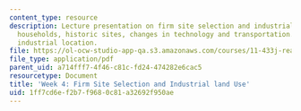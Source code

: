 ```yaml
---
content_type: resource
description: Lecture presentation on firm site selection and industrial land use,
  households, historic sites, changes in technology and transportation., and modern
  industrial location.
file: https://ol-ocw-studio-app-qa.s3.amazonaws.com/courses/11-433j-real-estate-economics-fall-2008/1ff7cd6ef2b7f9680c81a32692f950ae_wk4.pdf
file_type: application/pdf
parent_uid: a714fff7-4f46-c81c-fd24-474282e6cac5
resourcetype: Document
title: 'Week 4: Firm Site Selection and Industrial land Use'
uid: 1ff7cd6e-f2b7-f968-0c81-a32692f950ae
---
```

